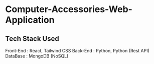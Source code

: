 # Computer-Accessories-Web-Application


## Tech Stack Used
  Front-End : React, Tailwind CSS 
  Back-End  : Python, Python (Rest API)
  DataBase  : MongoDB (NoSQL)
